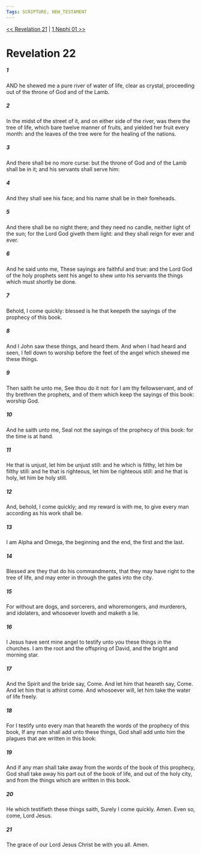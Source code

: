 ```yaml
---
Tags: SCRIPTURE, NEW_TESTAMENT
---
```


[<< Revelation 21](NEW_TESTAMENT/27_Revelation/Revelation_21.md) | [1 Nephi 01 >>](SCRIPTURES/Book_of_Mormon/01_1_Nephi/1_Nephi_01.md)

# Revelation 22

##### 1
 AND he shewed me a pure river of water of life, clear as crystal, proceeding out of the throne of God and of the Lamb.
##### 2
 In the midst of the street of it, and on either side of the river, was there the tree of life, which bare twelve manner of fruits, and yielded her fruit every month: and the leaves of the tree were for the healing of the nations.
##### 3
 And there shall be no more curse: but the throne of God and of the Lamb shall be in it; and his servants shall serve him:
##### 4
 And they shall see his face; and his name shall be in their foreheads.
##### 5
 And there shall be no night there; and they need no candle, neither light of the sun; for the Lord God giveth them light: and they shall reign for ever and ever.
##### 6
 And he said unto me, These sayings are faithful and true: and the Lord God of the holy prophets sent his angel to shew unto his servants the things which must shortly be done.
##### 7
 Behold, I come quickly: blessed is he that keepeth the sayings of the prophecy of this book.
##### 8
 And I John saw these things, and heard them. And when I had heard and seen, I fell down to worship before the feet of the angel which shewed me these things.
##### 9
 Then saith he unto me, See thou do it not: for I am thy fellowservant, and of thy brethren the prophets, and of them which keep the sayings of this book: worship God.
##### 10
 And he saith unto me, Seal not the sayings of the prophecy of this book: for the time is at hand.
##### 11
 He that is unjust, let him be unjust still: and he which is filthy, let him be filthy still: and he that is righteous, let him be righteous still: and he that is holy, let him be holy still.
##### 12
 And, behold, I come quickly; and my reward is with me, to give every man according as his work shall be.
##### 13
 I am Alpha and Omega, the beginning and the end, the first and the last.
##### 14
 Blessed are they that do his commandments, that they may have right to the tree of life, and may enter in through the gates into the city.
##### 15
 For without are dogs, and sorcerers, and whoremongers, and murderers, and idolaters, and whosoever loveth and maketh a lie.
##### 16
 I Jesus have sent mine angel to testify unto you these things in the churches. I am the root and the offspring of David, and the bright and morning star.
##### 17
 And the Spirit and the bride say, Come. And let him that heareth say, Come. And let him that is athirst come. And whosoever will, let him take the water of life freely.
##### 18
 For I testify unto every man that heareth the words of the prophecy of this book, If any man shall add unto these things, God shall add unto him the plagues that are written in this book:
##### 19
 And if any man shall take away from the words of the book of this prophecy, God shall take away his part out of the book of life, and out of the holy city, and from the things which are written in this book.
##### 20
 He which testifieth these things saith, Surely I come quickly. Amen. Even so, come, Lord Jesus.
##### 21
 The grace of our Lord Jesus Christ be with you all. Amen.
